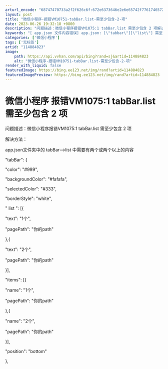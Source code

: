 ```yaml
---
arturl_encode: "68747470733a2f2f626c6f:672e6373646e2e6e65742f77617465725f506f70636f726e2f:61727469636c652f64657461696c732f313134383834383233"
layout: post
title: "微信小程序-报错VM10751-tabBar.list-需至少包含-2-项"
date: 2023-06-26 19:32:18 +0800
description: "问题描述：微信小程序报错VM1075:1 tabBar.list 需至少包含 2 项解决方法：app"
keywords: "[ app.json 文件内容错误] app.json: [\"tabbar\"][\"list\"] 需至少包含 2 项(env: w"
categories: ['微信小程序']
tags: ['无标签']
artid: "114884823"
image:
    path: https://api.vvhan.com/api/bing?rand=sj&artid=114884823
    alt: "微信小程序-报错VM10751-tabBar.list-需至少包含-2-项"
render_with_liquid: false
featuredImage: https://bing.ee123.net/img/rand?artid=114884823
featuredImagePreview: https://bing.ee123.net/img/rand?artid=114884823
---
```


# 微信小程序 报错VM1075:1 tabBar.list 需至少包含 2 项

问题描述：微信小程序报错VM1075:1 tabBar.list 需至少包含 2 项

解决方法：

app.json文件夹中的
tabBar-->list
中需要有两个或两个以上的内容

"tabBar": {

"color": "#999",

"backgroundColor": "#fafafa",

"selectedColor": "#333",

"borderStyle": "white",

"
list
": [{

"text": "1个",

"pagePath": "你的path"

},{

"text": "2个",

"pagePath": "你的path"

}],

"items": [{

"name": "1个",

"pagePath": "你的path"

},{

"name": "2个",

"pagePath": "你的path"

}],

"position": "bottom"

},